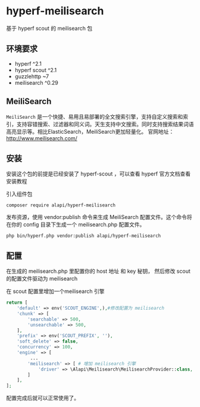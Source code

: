 # hyperf-meilisearch
基于 hyperf scout 的 meilisearch 包

## 环境要求 
- hyperf ^2.1
- hyperf scout ^2.1
- guzzlehttp ~7
- meilisearch ^0.29

## MeiliSearch
`MeiliSearch` 是一个快捷、易用且易部署的全文搜索引擎，支持自定义搜索和索引，支持容错搜索、过滤器和同义词。天生支持中文搜索。同时支持搜索结果词语高亮显示等。相比ElasticSearch，MeiliSearch更加轻量化。
官网地址：http://www.meilisearch.com/

## 安装
安装这个包的前提是已经安装了 hyperf-scout ，可以查看 hyperf 官方文档查看安装教程

引入组件包
```
composer require alapi/hyperf-meilisearch
```


发布资源，使用 vendor:publish 命令来生成 MeiliSearch 配置文件。这个命令将在你的 config 目录下生成一个 meilisearch.php 配置文件。
```
php bin/hyperf.php vendor:publish alapi/hyperf-meilisearch
```

## 配置 

在生成的 meilisearch.php 里配置你的 host 地址 和 key 秘钥， 然后修改 scout 的配置文件驱动为 meilisearch

在 scout 配置里增加一个meilisearch 引擎
```php
return [
    'default' => env('SCOUT_ENGINE',),#修改配置为 meilisearch
    'chunk' => [
        'searchable' => 500,
        'unsearchable' => 500,
    ],
    'prefix' => env('SCOUT_PREFIX', ''),
    'soft_delete' => false,
    'concurrency' => 100,
    'engine' => [
         ...
        'meilisearch' => [ # 增加 meilisearch 引擎
            'driver' => \Alapi\Meilisearch\MeilisearchProvider::class,
        ]
    ],
];
```

配置完成后就可以正常使用了。
